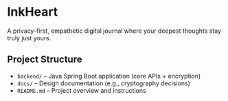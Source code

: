 # InkHeart
A privacy-first, empathetic digital journal where your deepest thoughts stay truly just yours.


## Project Structure

- `backend/` – Java Spring Boot application (core APIs + encryption)
- `docs/` – Design documentation (e.g., cryptography decisions)
- `README.md` – Project overview and instructions
